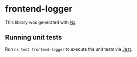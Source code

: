 # frontend-logger

This library was generated with [Nx](https://nx.dev).

## Running unit tests

Run `nx test frontend-logger` to execute the unit tests via [Jest](https://jestjs.io).
